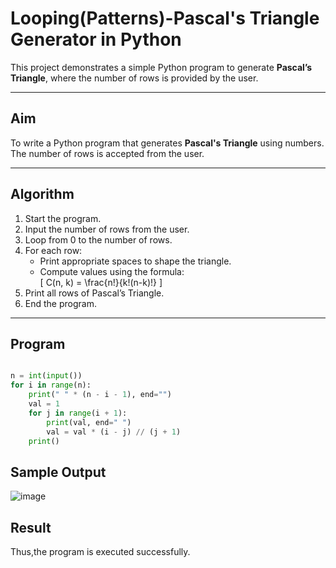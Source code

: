 #  Looping(Patterns)-Pascal's Triangle Generator in Python

This project demonstrates a simple Python program to generate **Pascal’s Triangle**, where the number of rows is provided by the user.

---

##  Aim

To write a Python program that generates **Pascal's Triangle** using numbers. The number of rows is accepted from the user.

---

##  Algorithm

1. Start the program.
2. Input the number of rows from the user.
3. Loop from 0 to the number of rows.
4. For each row:
   - Print appropriate spaces to shape the triangle.
   - Compute values using the formula:  
     \[
     C(n, k) = \frac{n!}{k!(n-k)!}
     \]
5. Print all rows of Pascal’s Triangle.
6. End the program.

---

##  Program
```python

n = int(input())
for i in range(n):
    print(" " * (n - i - 1), end="")  
    val = 1
    for j in range(i + 1):
        print(val, end=" ")
        val = val * (i - j) // (j + 1)
    print()

```

## Sample Output

![image](https://github.com/user-attachments/assets/b337a02f-5055-4ed9-abc8-181b62ce1dee)

## Result

Thus,the program is executed successfully.
